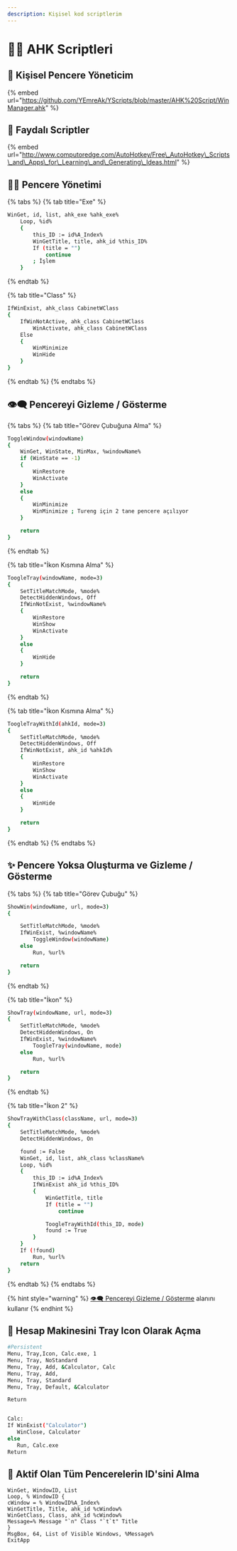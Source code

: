 ```yaml
---
description: Kişisel kod scriptlerim
---
```


# 👨‍💻 AHK Scriptleri

## 🚀 Kişisel Pencere Yöneticim

{% embed url="https://github.com/YEmreAk/YScripts/blob/master/AHK%20Script/WinManager.ahk" %}

## 🌟 Faydalı Scriptler

{% embed url="http://www.computoredge.com/AutoHotkey/Free\_AutoHotkey\_Scripts\_and\_Apps\_for\_Learning\_and\_Generating\_Ideas.html" %}

## 👨‍💼 Pencere Yönetimi

{% tabs %}
{% tab title="Exe" %}
```bash
WinGet, id, list, ahk_exe %ahk_exe%
    Loop, %id%
    {
        this_ID := id%A_Index%
        WinGetTitle, title, ahk_id %this_ID%
        If (title = "")
            continue
        ; İşlem
    }
```
{% endtab %}

{% tab title="Class" %}
```bash
IfWinExist, ahk_class CabinetWClass
{
    IfWinNotActive, ahk_class CabinetWClass
        WinActivate, ahk_class CabinetWClass
    Else
    {
        WinMinimize
        WinHide
    }
}
```
{% endtab %}
{% endtabs %}

## 👁‍🗨 Pencereyi Gizleme / Gösterme

{% tabs %}
{% tab title="Görev Çubuğuna Alma" %}
```bash
ToggleWindow(windowName)
{
    WinGet, WinState, MinMax, %windowName%
    if (WinState == -1)
    {
        WinRestore
        WinActivate
    }
    else
    {
        WinMinimize
        WinMinimize ; Tureng için 2 tane pencere açılıyor
    }

    return
}
```
{% endtab %}

{% tab title="İkon Kısmına Alma" %}
```bash
ToogleTray(windowName, mode=3)
{
    SetTitleMatchMode, %mode%
    DetectHiddenWindows, Off
    IfWinNotExist, %windowName%
    {
        WinRestore
        WinShow
        WinActivate
    }
    else
    {
        WinHide
    }

    return
}
```
{% endtab %}

{% tab title="İkon Kısmına Alma" %}
```bash
ToogleTrayWithId(ahkId, mode=3)
{
    SetTitleMatchMode, %mode%
    DetectHiddenWindows, Off
    IfWinNotExist, ahk_id %ahkId%
    {
        WinRestore
        WinShow
        WinActivate
    }
    else
    {
        WinHide
    }

    return
}
```
{% endtab %}
{% endtabs %}

## ✨ Pencere Yoksa Oluşturma ve Gizleme / Gösterme

{% tabs %}
{% tab title="Görev Çubuğu" %}
```bash
ShowWin(windowName, url, mode=3)
{

    SetTitleMatchMode, %mode%
    IfWinExist, %windowName%
        ToggleWindow(windowName)
    else
        Run, %url%

    return
}
```
{% endtab %}

{% tab title="İkon" %}
```bash
ShowTray(windowName, url, mode=3)
{
    SetTitleMatchMode, %mode%
    DetectHiddenWindows, On
    IfWinExist, %windowName%
        ToogleTray(windowName, mode)
    else
        Run, %url%

    return
}
```
{% endtab %}

{% tab title="İkon 2" %}
```bash
ShowTrayWithClass(className, url, mode=3)
{
    SetTitleMatchMode, %mode%
    DetectHiddenWindows, On

    found := False
    WinGet, id, list, ahk_class %className%
    Loop, %id%
    {
        this_ID := id%A_Index%
        IfWinExist ahk_id %this_ID%
        {
            WinGetTitle, title
            If (title = "")
                continue

            ToogleTrayWithId(this_ID, mode)
            found := True
        }
    }
    If (!found)
        Run, %url%
    return
}
```
{% endtab %}
{% endtabs %}

{% hint style="warning" %}
[👁‍🗨 Pencereyi Gizleme / Gösterme](scripts.md#pencereyi-gizleme-goesterme) alanını kullanır
{% endhint %}

## 🎴 Hesap Makinesini Tray Icon Olarak Açma

```bash
#Persistent
Menu, Tray,Icon, Calc.exe, 1
Menu, Tray, NoStandard
Menu, Tray, Add, &Calculator, Calc
Menu, Tray, Add, 
Menu, Tray, Standard
Menu, Tray, Default, &Calculator

Return


Calc:
If WinExist("Calculator")
   WinClose, Calculator
else
   Run, Calc.exe
Return
```

## 🧐 Aktif Olan Tüm Pencerelerin ID'sini Alma

```text
WinGet, WindowID, List 
Loop, % WindowID { 
cWindow = % WindowID%A_Index% 
WinGetTitle, Title, ahk_id %cWindow% 
WinGetClass, Class, ahk_id %cWindow%
Message=% Message "`n" Class "`t`t" Title 
} 
MsgBox, 64, List of Visible Windows, %Message% 
ExitApp
```

